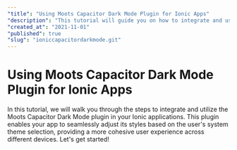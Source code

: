 ```yaml
---
"title": "Using Moots Capacitor Dark Mode Plugin for Ionic Apps"
"description": "This tutorial will guide you on how to integrate and use the Moots Capacitor Dark Mode plugin in your Ionic applications, allowing your app to automatically switch styles based on the system's theme selection."
"created_at": "2021-11-01"
"published": true
"slug": "ioniccapacitordarkmode.git"
---
```


# Using Moots Capacitor Dark Mode Plugin for Ionic Apps

In this tutorial, we will walk you through the steps to integrate and utilize the Moots Capacitor Dark Mode plugin in your Ionic applications. This plugin enables your app to seamlessly adjust its styles based on the user's system theme selection, providing a more cohesive user experience across different devices. Let's get started!
